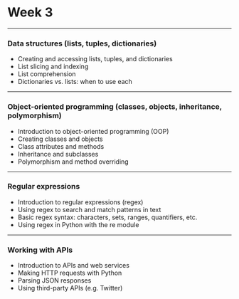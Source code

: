 # Week 3

---

### Data structures (lists, tuples, dictionaries)
- Creating and accessing lists, tuples, and dictionaries
- List slicing and indexing
- List comprehension
- Dictionaries vs. lists: when to use each


---

### Object-oriented programming (classes, objects, inheritance, polymorphism)
- Introduction to object-oriented programming (OOP)
- Creating classes and objects
- Class attributes and methods
- Inheritance and subclasses
- Polymorphism and method overriding

---

### Regular expressions
- Introduction to regular expressions (regex)
- Using regex to search and match patterns in text
- Basic regex syntax: characters, sets, ranges, quantifiers, etc.
- Using regex in Python with the re module

---

### Working with APIs
- Introduction to APIs and web services
- Making HTTP requests with Python
- Parsing JSON responses
- Using third-party APIs (e.g. Twitter)
